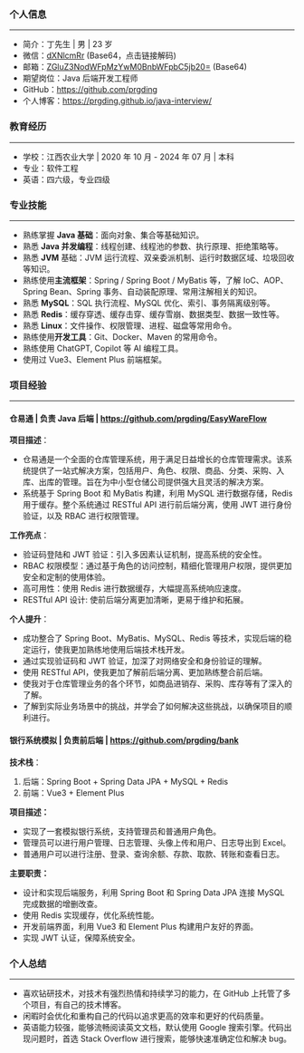 ### 个人信息

---
- 简介：丁先生 | 男 | 23 岁
- 微信：[dXNlcmRr](https://base64.us/#d=dXNlcmRr) (Base64，点击链接解码)
- 邮箱：[ZGluZ3NodWFpMzYwM0BnbWFpbC5jb20=](https://base64.us/#d=ZGluZ3NodWFpMzYwM0BnbWFpbC5jb20%3D) (Base64)
- 期望岗位：Java 后端开发工程师
- GitHub：https://github.com/prgding
- 个人博客：https://prgding.github.io/java-interview/

### 教育经历

---
- 学校：江西农业大学 | 2020 年 10 月 - 2024 年 07 月 | 本科
- 专业：软件工程
- 英语：四六级，专业四级

### 专业技能

---
- 熟练掌握 **Java 基础**：面向对象、集合等基础知识。
- 熟悉 **Java 并发编程**：线程创建、线程池的参数、执行原理、拒绝策略等。
- 熟悉 **JVM** 基础：JVM 运行流程、双亲委派机制、运行时数据区域、垃圾回收等知识。
- 熟练使用**主流框架**：Spring / Spring Boot / MyBatis 等，了解 IoC、AOP、Spring Bean、Spring 事务、自动装配原理、常用注解相关的知识。
- 熟悉 **MySQL**：SQL 执行流程、MySQL 优化、索引、事务隔离级别等。
- 熟悉 **Redis**：缓存穿透、缓存击穿、缓存雪崩、数据类型、数据一致性等。
- 熟悉 **Linux**：文件操作、权限管理、进程、磁盘等常用命令。
- 熟练使用**开发工具**：Git、Docker、Maven 的常用命令。
- 熟练使用 ChatGPT, Copilot 等 AI 编程工具。
- 使用过 Vue3、Element Plus 前端框架。

### 项目经验

---
#### 仓易通  |  负责 Java 后端  |  https://github.com/prgding/EasyWareFlow

**项目描述**：

- 仓易通是一个全面的仓库管理系统，用于满足日益增长的仓库管理需求。该系统提供了一站式解决方案，包括用户、角色、权限、商品、分类、采购、入库、出库的管理。旨在为中小型仓储公司提供强大且灵活的解决方案。
- 系统基于 Spring Boot 和 MyBatis 构建，利用 MySQL 进行数据存储，Redis 用于缓存。整个系统通过 RESTful API 进行前后端分离，使用 JWT 进行身份验证，以及 RBAC 进行权限管理。

**工作亮点**：

- 验证码登陆和 JWT 验证：引入多因素认证机制，提高系统的安全性。
- RBAC 权限模型：通过基于角色的访问控制，精细化管理用户权限，提供更加安全和定制的使用体验。
- 高可用性：使用 Redis 进行数据缓存，大幅提高系统响应速度。
- RESTful API 设计: 使前后端分离更加清晰，更易于维护和拓展。

**个人提升**：

- 成功整合了 Spring Boot、MyBatis、MySQL、Redis 等技术，实现后端的稳定运行，使我更加熟练地使用后端技术栈开发。
- 通过实现验证码和 JWT 验证，加深了对网络安全和身份验证的理解。
- 使用 RESTful API，使我更加了解前后端分离、更加熟练整合前后端。
- 使我对于仓库管理业务的各个环节，如商品进销存、采购、库存等有了深入的了解。
- 了解到实际业务场景中的挑战，并学会了如何解决这些挑战，以确保项目的顺利进行。

#### 银行系统模拟  | 负责前后端  |  https://github.com/prgding/bank

**技术栈**：

1. 后端：Spring Boot + Spring Data JPA + MySQL + Redis
2. 前端：Vue3 + Element Plus

**项目描述：**

- 实现了一套模拟银行系统，支持管理员和普通用户角色。
- 管理员可以进行用户管理、日志管理、头像上传和用户、日志导出到 Excel。
- 普通用户可以进行注册、登录、查询余额、存款、取款、转账和查看日志。

**主要职责：**

- 设计和实现后端服务，利用 Spring Boot 和 Spring Data JPA 连接 MySQL 完成数据的增删改查。
- 使用 Redis 实现缓存，优化系统性能。
- 开发前端界面，利用 Vue3 和 Element Plus 构建用户友好的界面。
- 实现 JWT 认证，保障系统安全。

### 个人总结

---
- 喜欢钻研技术，对技术有强烈热情和持续学习的能力，在 GitHub 上托管了多个项目，有自己的技术博客。
- 闲暇时会优化和重构自己的代码以追求更高的效率和更好的代码质量。
- 英语能力较强，能够流畅阅读英文文档，默认使用 Google 搜索引擎。代码出现问题时，首选 Stack Overflow 进行搜索，能够快速准确定位和解决 bug。
